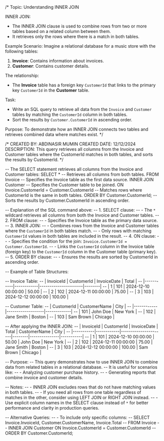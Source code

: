 /*
Topic: Understanding INNER JOIN

INNER JOIN:
- The INNER JOIN clause is used to combine rows from two or more tables based on a related column between them.
- It retrieves only the rows where there is a match in both tables.

Example Scenario:
Imagine a relational database for a music store with the following tables:
1. **Invoice**: Contains information about invoices.
2. **Customer**: Contains customer details.

The relationship:
- The **Invoice** table has a foreign key `CustomerId` that links to the primary key `CustomerId` in the **Customer** table.

Task:
- Write an SQL query to retrieve all data from the `Invoice` and `Customer` tables by matching the `CustomerId` column in both tables.
- Sort the results by `Customer.CustomerId` in ascending order.

Purpose:
To demonstrate how an INNER JOIN connects two tables and retrieves combined data where matches exist.
*/

/*
CREATED BY: ABDINASIR MUMIN
CREATED DATE: 12/12/2024
DESCRIPTION: This query retrieves all columns from the Invoice and Customer tables where the CustomerId matches in both tables,
and sorts the results by CustomerId.
*/

-- The SELECT statement retrieves all columns from the Invoice and Customer tables:
SELECT
    *                                          -- Retrieves all columns from both tables.
FROM
    Invoice                                    -- Specifies the Invoice table as the first data source.
INNER JOIN
    Customer                                   -- Specifies the Customer table to be joined.
ON 
    Invoice.CustomerId = Customer.CustomerId  -- Matches rows where CustomerId is the same in both tables.
ORDER BY
    Customer.CustomerId;                      -- Sorts the results by Customer.CustomerId in ascending order.

-- Explanation of the SQL command above:
-- 1. SELECT clause:
--    - The `*` wildcard retrieves all columns from both the Invoice and Customer tables.
-- 2. FROM clause:
--    - Specifies the Invoice table as the primary data source.
-- 3. INNER JOIN:
--    - Combines rows from the Invoice and Customer tables where the `CustomerId` in both tables match.
--    - Only rows with matching `CustomerId` values in both tables are included in the result.
-- 4. ON clause:
--    - Specifies the condition for the join: `Invoice.CustomerId = Customer.CustomerId`.
--    - Links the `CustomerId` column in the Invoice table (foreign key) to the `CustomerId` column in the Customer table (primary key).
-- 5. ORDER BY clause:
--    - Ensures the results are sorted by CustomerId in ascending order.

-- Example of Table Structures:

-- Invoice Table:
-- | InvoiceId | CustomerId | InvoiceDate          | Total  |
-- |-----------|------------|----------------------|--------|
-- | 1         | 101        | 2024-12-10 00:00:00 | 50.00  |
-- | 2         | 102        | 2024-12-11 00:00:00 | 75.00  |
-- | 3         | 103        | 2024-12-12 00:00:00 | 100.00 |

-- Customer Table:
-- | CustomerId | CustomerName      | City        |
-- |------------|-------------------|-------------|
-- | 101        | John Doe          | New York    |
-- | 102        | Jane Smith        | Boston      |
-- | 103        | Sam Brown         | Chicago     |

-- After applying the INNER JOIN:
-- | InvoiceId | CustomerId | InvoiceDate          | Total  | CustomerName  | City      |
-- |-----------|------------|----------------------|--------|---------------|-----------|
-- | 1         | 101        | 2024-12-10 00:00:00 | 50.00  | John Doe      | New York  |
-- | 2         | 102        | 2024-12-11 00:00:00 | 75.00  | Jane Smith    | Boston    |
-- | 3         | 103        | 2024-12-12 00:00:00 | 100.00 | Sam Brown     | Chicago   |

-- Purpose:
-- This query demonstrates how to use INNER JOIN to combine data from related tables in a relational database. 
-- It is useful for scenarios like:
-- - Analyzing customer purchase history.
-- - Generating reports that combine invoice and customer details.

-- Notes:
-- - INNER JOIN excludes rows that do not have matching values in both tables.
-- - If you need all rows from one table regardless of matches in the other, consider using LEFT JOIN or RIGHT JOIN instead.
-- - Use explicit column names in the SELECT clause instead of `*` for better performance and clarity in production queries.

-- Alternative Queries:
-- - To include only specific columns:
--   SELECT Invoice.InvoiceId, Customer.CustomerName, Invoice.Total
--   FROM Invoice
--   INNER JOIN Customer ON Invoice.CustomerId = Customer.CustomerId
--   ORDER BY Customer.CustomerId;

